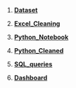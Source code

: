 1) [**Dataset**](https://github.com/Poojapawar5/Projects-Data-Analyst/blob/main/Weather%20Forecasting%20Analysis/weather_dataset_stage1.xls)

2) [**Excel_Cleaning**](https://github.com/Poojapawar5/Projects-Data-Analyst/blob/main/Weather%20Forecasting%20Analysis/weather.csv)

3) [**Python_Notebook**](https://github.com/Poojapawar5/Projects-Data-Analyst/blob/main/Weather%20Forecasting%20Analysis/Python%20Notebook.ipynb)

4) [**Python_Cleaned**](https://github.com/Poojapawar5/Projects-Data-Analyst/blob/main/Weather%20Forecasting%20Analysis/weather_cleaned.csv)

5) [**SQL_queries**](https://github.com/Poojapawar5/Projects-Data-Analyst/blob/main/Weather%20Forecasting%20Analysis/SQL%20Queries.sql)

6) [**Dashboard**](https://github.com/Poojapawar5/Projects-Data-Analyst/blob/main/Weather%20Forecasting%20Analysis/Module2.pbix)




